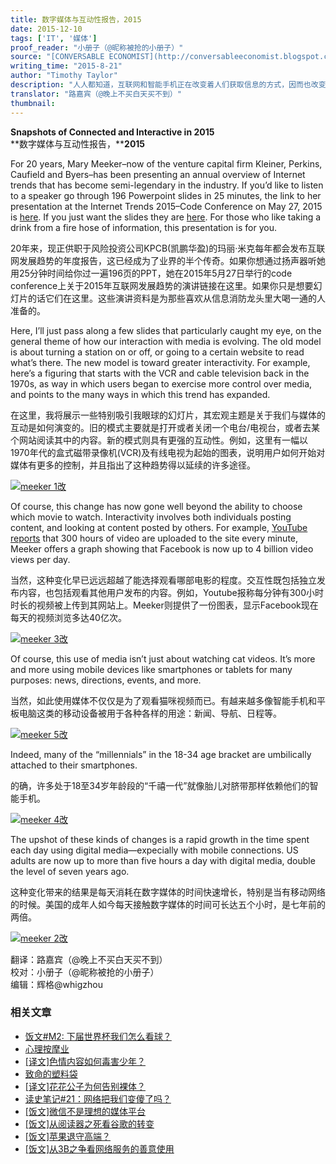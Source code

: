 ```yaml
---
title: 数字媒体与互动性报告，2015
date: 2015-12-10
tags: ['IT', '媒体']
proof_reader: "小册子（@昵称被抢的小册子）"
source: "[CONVERSABLE ECONOMIST](http://conversableeconomist.blogspot.com/2015/08/snapshots-of-connected-and-interactive.html)"
writing_time: "2015-8-21"
author: "Timothy Taylor"
description: "人人都知道，互联网和智能手机正在改变着人们获取信息的方式，因而也改变着媒体的形态，然而，要了解这些改变的细节，以及它已达到了何种程度，需要很多数字，20年来，KPCB的Mary Meeker每年都会发表一份详尽报告，本文择要介绍了其中一部分数字和图表。"
translator: "路嘉宾（@晚上不买白天买不到）"
thumbnail:
---
```


**Snapshots of Connected and Interactive in 2015**  
**数字媒体与互动性报告，****2015**

For 20 years, Mary Meeker–now of the venture capital firm Kleiner, Perkins, Caufield and Byers–has been presenting an annual overview of Internet trends that has become semi-legendary in the industry. If you’d like to listen to a speaker go through 196 Powerpoint slides in 25 minutes, the link to her presentation at the Internet Trends 2015–Code Conference on May 27, 2015 is [here](http://player.theplatform.com/p/PhfuRC/vNP4WUiQeJFa/select/xnkkwdLAeUn6?form=html&autoPlay=true&siteSectionId=recode_articles_main_vod). If you just want the slides they are [here](http://www.kpcb.com/internet-trends). For those who like taking a drink from a fire hose of information, this presentation is for you.

20年来，现正供职于风险投资公司KPCB(凯鹏华盈)的玛丽·米克每年都会发布互联网发展趋势的年度报告，这已经成为了业界的半个传奇。如果你想通过扬声器听她用25分钟时间给你过一遍196页的PPT，她在2015年5月27日举行的code conference上关于2015年互联网发展趋势的演讲链接在这里。如果你只是想要幻灯片的话它们在这里。这些演讲资料是为那些喜欢从信息消防龙头里大喝一通的人准备的。

Here, I’ll just pass along a few slides that particularly caught my eye, on the general theme of how our interaction with media is evolving. The old model is about turning a station on or off, or going to a certain website to read what’s there. The new model is toward greater interactivity. For example, here’s a figuring that starts with the VCR and cable television back in the 1970s, as way in which users began to exercise more control over media, and points to the many ways in which this trend has expanded.

在这里，我将展示一些特别吸引我眼球的幻灯片，其宏观主题是关于我们与媒体的互动是如何演变的。旧的模式主要就是打开或者关闭一个电台/电视台，或者去某个网站阅读其中的内容。新的模式则具有更强的互动性。例如，这里有一幅以1970年代的盒式磁带录像机(VCR)及有线电视为起始的图表，说明用户如何开始对媒体有更多的控制，并且指出了这种趋势得以延续的许多途径。

[![meeker 1改](https://headsalon.org/wordpress/wp-content/uploads/2015/12/meeker-1改-300x223.jpg)](https://headsalon.org/wordpress/wp-content/uploads/2015/12/meeker-1改.jpg)

Of course, this change has now gone well beyond the ability to choose which movie to watch. Interactivity involves both individuals posting content, and looking at content posted by others. For example, [YouTube reports](https://www.youtube.com/yt/press/statistics.html) that 300 hours of video are uploaded to the site every minute, Meeker offers a graph showing that Facebook is now up to 4 billion video views per day.

当然，这种变化早已远远超越了能选择观看哪部电影的程度。交互性既包括独立发布内容，也包括观看其他用户发布的内容。例如，Youtube报称每分钟有300小时时长的视频被上传到其网站上。Meeker则提供了一份图表，显示Facebook现在每天的视频浏览多达40亿次。

[![meeker 3改](https://headsalon.org/wordpress/wp-content/uploads/2015/12/meeker-3改-236x300.jpg)](https://headsalon.org/wordpress/wp-content/uploads/2015/12/meeker-3改.jpg)

Of course, this use of media isn’t just about watching cat videos. It’s more and more using mobile devices like smartphones or tablets for many purposes: news, directions, events, and more.

当然，如此使用媒体不仅仅是为了观看猫咪视频而已。有越来越多像智能手机和平板电脑这类的移动设备被用于各种各样的用途：新闻、导航、日程等。

[![meeker 5改](https://headsalon.org/wordpress/wp-content/uploads/2015/12/meeker-5改-300x207.jpg)](https://headsalon.org/wordpress/wp-content/uploads/2015/12/meeker-5改.jpg)

Indeed, many of the “millennials” in the 18-34 age bracket are umbilically attached to their smartphones.

的确，许多处于18至34岁年龄段的“千禧一代”就像胎儿对脐带那样依赖他们的智能手机。

[![meeker 4改](https://headsalon.org/wordpress/wp-content/uploads/2015/12/meeker-4改-300x201.jpg)](https://headsalon.org/wordpress/wp-content/uploads/2015/12/meeker-4改.jpg)

The upshot of these kinds of changes is a rapid growth in the time spent each day using digital media—expecially with mobile connections. US adults are now up to more than five hours a day with digital media, double the level of seven years ago.

这种变化带来的结果是每天消耗在数字媒体的时间快速增长，特别是当有移动网络的时候。美国的成年人如今每天接触数字媒体的时间可长达五个小时，是七年前的两倍。

[![meeker 2改](https://headsalon.org/wordpress/wp-content/uploads/2015/12/meeker-2改-300x201.jpg)](https://headsalon.org/wordpress/wp-content/uploads/2015/12/meeker-2改.jpg)


翻译：路嘉宾（@晚上不买白天买不到）  
校对：小册子（@昵称被抢的小册子）  
编辑：辉格@whigzhou


### 相关文章

* [饭文#M2: 下届世界杯我们怎么看球？](https://headsalon.org/archives/721.html "饭文#M2: 下届世界杯我们怎么看球？")
* [心理按摩业](https://headsalon.org/archives/7767.html "心理按摩业")
* [[译文]色情内容如何毒害少年？](https://headsalon.org/archives/7470.html "[译文]色情内容如何毒害少年？")
* [致命的塑料袋](https://headsalon.org/archives/7026.html "致命的塑料袋")
* [[译文]花花公子为何告别裸体？](https://headsalon.org/archives/6347.html "[译文]花花公子为何告别裸体？")
* [读史笔记#21：网络把我们变傻了吗？](https://headsalon.org/archives/5508.html "读史笔记#21：网络把我们变傻了吗？")
* [[饭文]微信不是理想的媒体平台](https://headsalon.org/archives/5020.html "[饭文]微信不是理想的媒体平台")
* [[饭文]从阅读器之死看谷歌的转变](https://headsalon.org/archives/4715.html "[饭文]从阅读器之死看谷歌的转变")
* [[饭文]苹果退守高端？](https://headsalon.org/archives/4485.html "[饭文]苹果退守高端？")
* [[饭文]从3B之争看网络服务的善意使用](https://headsalon.org/archives/4398.html "[饭文]从3B之争看网络服务的善意使用")
